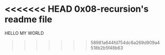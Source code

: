 <<<<<<< HEAD
0x08-recursion's readme file
=======
HELLO MY WORLD
>>>>>>> 58981a644fd754dc6a269d909a4518b2b5f48b63
